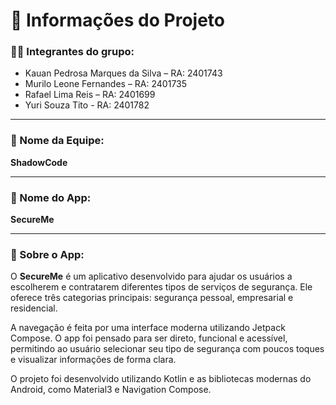 # 📄 Informações do Projeto

### 👨‍💻 Integrantes do grupo:

- Kauan Pedrosa Marques da Silva – RA: 2401743
- Murilo Leone Fernandes – RA: 2401735
- Rafael Lima Reis – RA: 2401699
- Yuri Souza Tito - RA: 2401782

---

### 👥 Nome da Equipe:

**ShadowCode**

---

### 📱 Nome do App:

**SecureMe**

---

### 🧠 Sobre o App:

O **SecureMe** é um aplicativo desenvolvido para ajudar os usuários a escolherem e contratarem diferentes tipos de serviços de segurança. Ele oferece três categorias principais: segurança pessoal, empresarial e residencial.

A navegação é feita por uma interface moderna utilizando Jetpack Compose. O app foi pensado para ser direto, funcional e acessível, permitindo ao usuário selecionar seu tipo de segurança com poucos toques e visualizar informações de forma clara.

O projeto foi desenvolvido utilizando Kotlin e as bibliotecas modernas do Android, como Material3 e Navigation Compose.
